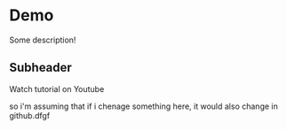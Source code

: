 # Demo

Some description!

## Subheader

Watch tutorial on Youtube

so i'm assuming that if i chenage something here, it would also change in github.dfgf